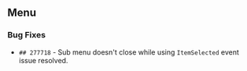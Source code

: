 ##  Menu

###    Bug Fixes

- `## 277718` - Sub menu doesn't close while using `ItemSelected` event issue resolved.
